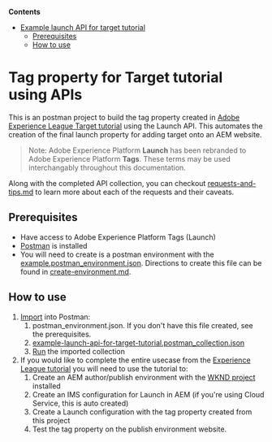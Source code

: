 <!-- START doctoc generated TOC please keep comment here to allow auto update -->
<!-- DON'T EDIT THIS SECTION, INSTEAD RE-RUN doctoc TO UPDATE -->
**Contents**

- [Example launch API for target tutorial](#example-launch-api-for-target-tutorial)
  - [Prerequisites](#prerequisites)
  - [How to use](#how-to-use)

<!-- END doctoc generated TOC please keep comment here to allow auto update -->

# Tag property for Target tutorial using APIs
This is an postman project to build the tag property created in [Adobe Experience League Target tutorial](https://experienceleague.adobe.com/docs/experience-manager-learn/sites/integrations/target/overview.html?lang=en) using the Launch API. This automates the creation of the final launch property for adding target onto an AEM website. 

> Note: Adobe Experience Platform **Launch** has been rebranded to Adobe Experience Platform **Tags**. These terms may be used interchangably throughout this documentation.

Along with the completed API collection, you can checkout  [requests-and-tips.md](requests-and-tips.md) to learn more about each of the requests and their caveats.



## Prerequisites

* Have access to Adobe Experience Platform Tags (Launch)
* [Postman](https://www.postman.com/downloads/) is installed
* You will need to create is a postman environment with the [example.postman_environment.json](example.postman_environment.json). Directions to create this  file can be found in  [create-environment.md](create-environment.md).

## How to use

1. [Import](https://learning.postman.com/docs/getting-started/importing-and-exporting-data/#importing-data-into-postman) into Postman:
   1. postman_environment.json. If you don't have this file created, see the prerequisites.
   2. [example-launch-api-for-target-tutorial.postman_collection.json](example-launch-api-for-target-tutorial.postman_collection.json)
   3. [Run](https://learning.postman.com/docs/running-collections/intro-to-collection-runs/) the imported collection
2. If you would like to complete the entire usecase from the [Experience League tutorial]( https://experienceleague.adobe.com/docs/experience-manager-learn/sites/integrations/target/overview.html?lang=en) you will need to use the tutorial to:
   1. Create an AEM author/publish environment with the [WKND project](https://github.com/adobe/aem-guides-wknd) installed
   2. Create an IMS configuration for Launch in AEM (if you're using Cloud Service, this is auto created)
   3. Create a Launch configuration with the tag property created from this project
   4. Test the tag property on the publish environment website.